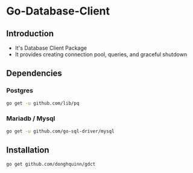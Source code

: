 # Go-Database-Client

## Introduction
* It's Database Client Package
* It provides creating connection pool, queries, and graceful shutdown

## Dependencies

### Postgres
```zsh
go get -u github.com/lib/pq
```

### Mariadb / Mysql
```zsh
go get -u github.com/go-sql-driver/mysql
```

## Installation

```zsh
go get github.com/donghquinn/gdct
```
